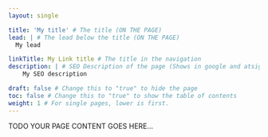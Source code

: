 ```yaml
---
layout: single

title: 'My title' # The title (ON THE PAGE)
lead: | # The lead below the title (ON THE PAGE)
  My lead

linkTitle: My Link title # The title in the navigation
description: | # SEO Description of the page (Shows in google and atsign.dev search)
    My SEO description

draft: false # Change this to "true" to hide the page
toc: false # Change this to "true" to show the table of contents
weight: 1 # For single pages, lower is first.
---
```


TODO YOUR PAGE CONTENT GOES HERE...

